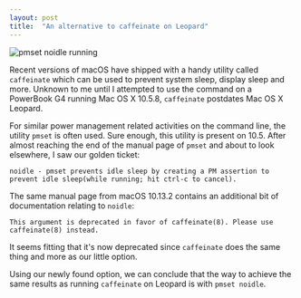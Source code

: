 ```yaml
---
layout: post
title:  "An alternative to caffeinate on Leopard"
---
```

![pmset noidle running]({{site.assets}}/pmset.jpg)

Recent versions of macOS have shipped with a handy utility called `caffeinate` which can be used to prevent system sleep, display sleep and more. Unknown to me until I attempted to use the command on a PowerBook G4 running Mac OS X 10.5.8, `caffeinate` postdates Mac OS X Leopard.

For similar power management related activities on the command line, the utility `pmset` is often used. Sure enough, this utility is present on 10.5. After almost reaching the end of the manual page of `pmset` and about to look elsewhere, I saw our golden ticket:

`noidle - pmset prevents idle sleep by creating a PM assertion to prevent idle sleep(while running; hit ctrl-c to cancel).`

The same manual page from macOS 10.13.2 contains an additional bit of documentation relating to `noidle`:

`This argument is deprecated in favor of caffeinate(8). Please use caffeinate(8) instead.`

It seems fitting that it's now deprecated since `caffeinate` does the same thing and more as our little option.

Using our newly found option, we can conclude that the way to achieve the same results as running `caffeinate` on Leopard is with `pmset noidle`.
